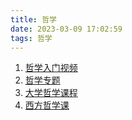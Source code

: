 ```yaml
---
title: 哲学
date: 2023-03-09 17:02:59
tags: 哲学
---
```


1. [哲学入门视频](https://www.aliyundrive.com/s/W6ZgQZwViH7/folder/6209feb42f541451bfc24a88985c2e9aa541ef10)
2. [哲学专题](https://www.aliyundrive.com/s/hQdtM5SLRmi/folder/62f2faab1ad1c61301824346ac440c4e5da36f24)
3. [大学哲学课程](https://www.aliyundrive.com/s/hQdtM5SLRmi/folder/62f2faab1ad1c61301824346ac440c4e5da36f24)
4. [西方哲学课](https://www.aliyundrive.com/s/SqPUxXNYXHi/folder/638f08c591ef7862452f43bebdcf8683a25dab01)